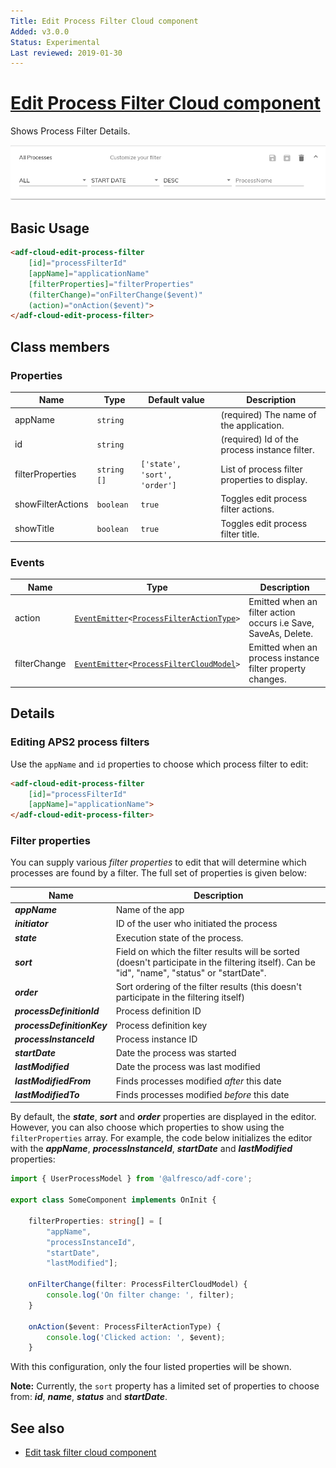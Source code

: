 ```yaml
---
Title: Edit Process Filter Cloud component
Added: v3.0.0
Status: Experimental
Last reviewed: 2019-01-30
---
```


# [Edit Process Filter Cloud component](../../lib/process-services-cloud/src/lib/process/process-filters/components/edit-process-filter-cloud.component.ts "Defined in edit-process-filter-cloud.component.ts")

Shows Process Filter Details.

![edit-process-filter-cloud](../docassets/images/edit-process-filter-cloud.component.png)

## Basic Usage

```html
<adf-cloud-edit-process-filter
    [id]="processFilterId"
    [appName]="applicationName"
    [filterProperties]="filterProperties"
    (filterChange)="onFilterChange($event)"
    (action)="onAction($event)">
</adf-cloud-edit-process-filter>
```

## Class members

### Properties

| Name | Type | Default value | Description |
| ---- | ---- | ------------- | ----------- |
| appName | `string` |  | (required) The name of the application. |
| id | `string` |  | (required) Id of the process instance filter. |
| filterProperties | `string []` | `['state', 'sort', 'order']` | List of process filter properties to display. |
| showFilterActions | `boolean` | `true` | Toggles edit process filter actions. |
| showTitle | `boolean` | `true` | Toggles edit process filter title. |

### Events

| Name | Type | Description |
| ---- | ---- | ----------- |
| action | [`EventEmitter`](https://angular.io/api/core/EventEmitter)`<`[`ProcessFilterActionType`](../../lib/process-services-cloud/src/lib/process/process-filters/models/process-filter-cloud.model.ts)`>` | Emitted when an filter action occurs i.e Save, SaveAs, Delete. |
| filterChange | [`EventEmitter`](https://angular.io/api/core/EventEmitter)`<`[`ProcessFilterCloudModel`](../../lib/process-services-cloud/src/lib/process/process-filters/models/process-filter-cloud.model.ts)`>` | Emitted when an process instance filter property changes. |

## Details

### Editing APS2 process filters

Use the `appName` and `id` properties to choose which process filter to edit:

```html
<adf-cloud-edit-process-filter
    [id]="processFilterId"
    [appName]="applicationName">
</adf-cloud-edit-process-filter>
```

### Filter properties

You can supply various *filter properties* to edit that will determine 
which processes are found by a filter. The full set of properties is
given below:

| Name | Description |
| -- | -- |
| **_appName_** | Name of the app |
| **_initiator_** | ID of the user who initiated the process |
| **_state_** | Execution state of the process. |
| **_sort_** | Field on which the filter results will be sorted (doesn't participate in the filtering itself). Can be "id", "name", "status" or "startDate". |
| **_order_** | Sort ordering of the filter results (this doesn't participate in the filtering itself) |
| **_processDefinitionId_** | Process definition ID |
| **_processDefinitionKey_** | Process definition key |
| **_processInstanceId_** | Process instance ID |
| **_startDate_** | Date the process was started |
| **_lastModified_** | Date the process was last modified |
| **_lastModifiedFrom_** | Finds processes modified *after* this date |
| **_lastModifiedTo_** | Finds processes modified *before* this date |

By default, the **_state_**, **_sort_** and **_order_** properties are
displayed in the editor. However, you can also choose which properties
to show using the `filterProperties` array.
For example, the code below initializes the editor with the **_appName_**,
**_processInstanceId_**, **_startDate_** and **_lastModified_** properties:

```ts
import { UserProcessModel } from '@alfresco/adf-core';

export class SomeComponent implements OnInit {

    filterProperties: string[] = [
        "appName",
        "processInstanceId",
        "startDate",
        "lastModified"];

    onFilterChange(filter: ProcessFilterCloudModel) {
        console.log('On filter change: ', filter);
    }

    onAction($event: ProcessFilterActionType) {
        console.log('Clicked action: ', $event);
    }
```

With this configuration, only the four listed properties will be shown.

**Note:** Currently, the `sort` property has a limited set of properties
to choose from: **_id_**, **_name_**, **_status_** and **_startDate_**.

## See also

- [Edit task filter cloud component](edit-task-filter-cloud.component.md)
